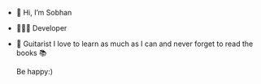 - 👋 Hi, I’m Sobhan
- 👨🏻‍💻 Developer
- 🎸 Guitarist
  I love to learn as much as I can
  and never forget to read the books 📚

  Be happy:)
<!---
SobhanSa2007/SobhanSa2007 is a ✨ special ✨ repository because its `README.md` (this file) appears on your GitHub profile.
You can click the Preview link to take a look at your changes.
--->
